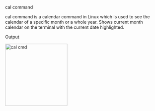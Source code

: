 cal command

cal command is a calendar command in Linux which is used to see the calendar of a specific month or a whole year.
Shows current month calendar on the terminal with the current date highlighted. 

Output

<img width="200" alt="cal cmd" src="https://user-images.githubusercontent.com/92944722/156527279-4968e0a1-105b-48f8-bad7-2267e89c9ef6.png">


